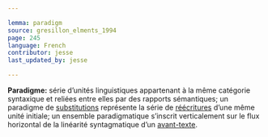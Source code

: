```yaml
---

lemma: paradigm
source: gresillon_elments_1994
page: 245
language: French
contributor: jesse
last_updated_by: jesse

---
```

**Paradigme:** série d’unités linguistiques appartenant à la même catégorie syntaxique et reliées entre elles par des rapports sémantiques; un paradigme de [substitutions](substitution.html) représente la série de [réécritures](rewriting.html) d’une même unité initiale; un ensemble paradigmatique s’inscrit verticalement sur le flux horizontal de la linéarité syntagmatique d’un [avant-texte](avantTexte.html).
